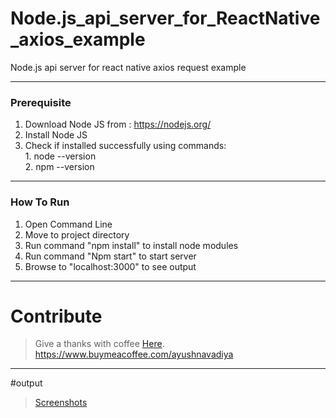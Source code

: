 # Node.js_api_server_for_ReactNative_axios_example
Node.js api server for react native axios request example

---
### Prerequisite

1. Download Node JS from : https://nodejs.org/
2. Install Node JS
3. Check if installed successfully using commands: \
                                                   1. node --version\
                                                   2. npm --version

---
### How To Run

1. Open Command Line
2. Move to project directory
3. Run command "npm install" to install node modules
4. Run command "Npm start" to start server
5. Browse to "localhost:3000" to see output


---
# Contribute 

>Give a thanks with coffee [Here](https://www.buymeacoffee.com/ayushnavadiya).
>https://www.buymeacoffee.com/ayushnavadiya


---
#output
>[Screenshots](https://github.com/Ayush-Navadiya/Node.js_api_server_for_ReactNative_axios_example/tree/master/ScreenShots)
